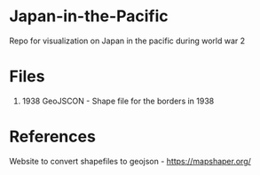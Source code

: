 # Japan-in-the-Pacific

Repo for visualization on Japan in the pacific during world war 2

# Files
  1. 1938 GeoJSCON - Shape file for the borders in 1938







# References

Website to convert shapefiles to geojson - https://mapshaper.org/ 
